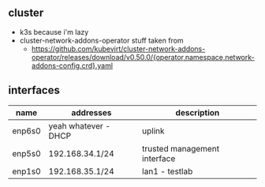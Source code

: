 ## cluster

- k3s because i'm lazy
- cluster-network-addons-operator stuff taken from
  - https://github.com/kubevirt/cluster-network-addons-operator/releases/download/v0.50.0/{operator,namespace,network-addons-config.crd}.yaml


## interfaces

name|addresses|description
--|--|--
enp6s0|yeah whatever - DHCP|uplink
enp5s0|192.168.34.1/24|trusted management interface
enp1s0|192.168.35.1/24|lan1 - testlab
